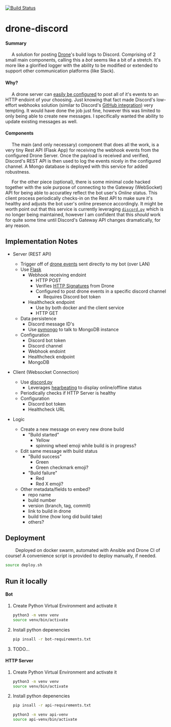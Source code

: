 [![Build Status](https://drone.kiwi-labs.net/api/badges/Diesel-Net/drone-discord/status.svg)](https://drone.kiwi-labs.net/Diesel-Net/drone-discord)

# drone-discord
#### **Summary**
&nbsp;&nbsp;&nbsp;&nbsp;&nbsp;A solution for posting [Drone](https://github.com/drone/drone)'s build logs to Discord. 
Comprising of 2 small main components, calling this a _bot_ seems like a bit of a stretch. 
It's more like a glorified logger with the ability to be modified or extended to support other communication platforms (like Slack).

#### **Why?**
&nbsp;&nbsp;&nbsp;&nbsp;&nbsp;A drone server can [easily be configured](https://discourse.drone.io/t/how-to-use-global-webhooks/3755) to post all of it's events to an HTTP endoint of your choosing. 
Just knowing that fact made Discord's low-effort webhooks solution (similar to Discord's [GitHub integration](https://support.discord.com/hc/en-us/articles/228383668-Intro-to-Webhooks)) very tempting. 
It would have done the job just fine, however this was limited to only being able to create new messages. I specifically wanted the ability to update existing messages as well.

#### **Components**
&nbsp;&nbsp;&nbsp;&nbsp;&nbsp;The main (and only necessary) component that does all the work, is a very tiny Rest API (Flask App) for receiving the webhook events from the configured Drone Server. Once the payload is received and verified, Discord's REST API is then used to log the events nicely in the configured channel. A Mongo database is deployed with this service for added robustness.

&nbsp;&nbsp;&nbsp;&nbsp;&nbsp;For the other piece (optional), there is some minimal code hacked together with the sole purpose of connecting to the Gateway (WebSocket) API for being able to accuratley reflect the bot user's _Online_ status. This client process periodically checks-in on the Rest API to make sure it's healthy and adjusts the bot user's online presence accordingly.
It might be worth point out that this service is currently leveraging [`discord.py`](https://pypi.org/project/discord.py/) which is no longer being maintained, however I am confident that this _should_ work for quite some time until Discord's Gateway API changes dramatically, for any reason.



## Implementation Notes

- Server (REST API)
  - Trigger off of [drone events](https://discourse.drone.io/t/how-to-use-global-webhooks/3755) sent directly to my bot (over LAN)
  - Use [Flask](https://flask.palletsprojects.com/en/2.0.x/)
    - Webhook receiving endoint
      - HTTP POST
      - Verifies [HTTP Signatures](https://datatracker.ietf.org/doc/html/draft-cavage-http-signatures-10) from Drone
      - Configured to post drone events in a specific discord channel
        - Requires Discord bot token
    - Healthcheck endpoint
      - Use by both docker and the client service
      - HTTP GET
  - Data persistence
    - Discord message ID's
    - Use [pymongo](https://pymongo.readthedocs.io/en/stable/) to talk to MongoDB instance
  - Configuration
    - Discord bot token
    - Discord channel
    - Webhook endoint
    - Healthcheck endpoint
    - MongoDB

- Client (Websocket Connection)
  - Use [discord.py](https://pypi.org/project/discord.py/)
    - Leverages [hearbeating](https://discord.com/developers/docs/topics/gateway#heartbeating) to display online/offline status
  - Periodically checks if HTTP Server is healthy
  - Configuration
    - Discord bot token
    - Healthcheck URL

- Logic
  - Create a new message on every new drone build
    - "Build started"
      - Yellow
      - spinning wheel emoji while build is in progress?
  - Edit same message with build status
    - "Build success"
      - Green
      - Green checkmark emoji?
    - "Build failure"
      - Red
      - Red X emoji?
  - Other metadata/fields to embed?
    - repo name
    - build number
    - version (branch, tag, commit)
    - link to build in drone
    - build time (how long did build take)
    - others?





## Deployment
&nbsp;&nbsp;&nbsp;&nbsp;&nbsp;&nbsp;&nbsp;&nbsp;Deployed on docker swarm, automated with Ansible and Drone CI of course! A convenience script is provided to deploy manually, if needed.
```bash
source deploy.sh
```



## Run it locally

#### Bot
1. Create Python Virtual Environment and activate it
   ```bash
   python3 -m venv venv
   source venv/bin/activate
   ```

2. Install python depenencies
   ```bash
   pip insall -r bot-requirements.txt
   ```

3. TODO...

#### HTTP Server

1. Create Python Virtual Environment and activate it
   ```bash
   python3 -m venv venv
   source venv/bin/activate
   ```

2. Install python depenencies
   ```bash
   pip insall -r api-requirements.txt
   ```
   ```bash
   python3 -m venv api-venv
   source api-venv/bin/activate
   
   ```
